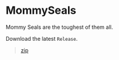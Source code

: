 # MommySeals

Mommy Seals are the toughest of them all.

Download the latest `Release`.

>[zip](https://github.com/PersonHood/MommySeals/archive/refs/tags/v1.0.zip)

